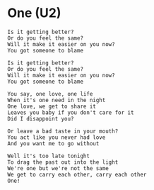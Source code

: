 # One (U2)

    Is it getting better?
    Or do you feel the same?
    Will it make it easier on you now?
    You got someone to blame

    Is it getting better?
    Or do you feel the same?
    Will it make it easier on you now?
    You got someone to blame

    You say, one love, one life
    When it's one need in the night
    One love, we get to share it
    Leaves you baby if you don't care for it
    Did I disappoint you?

    Or leave a bad taste in your mouth?
    You act like you never had love
    And you want me to go without
    
    Well it's too late tonight
    To drag the past out into the light
    We're one but we're not the same
    We get to carry each other, carry each other
    One!
